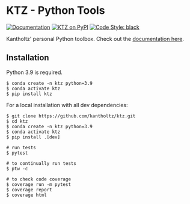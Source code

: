 # KTZ - Python Tools

[![Documentation](https://img.shields.io/badge/Documentation-Latest-success?style=for-the-badge)](https://kantholtz.github.io/ktz/)
[![KTZ on PyPI](https://img.shields.io/pypi/v/ktz?style=for-the-badge)](https://pypi.org/project/ktz)
[![Code Style: black](https://img.shields.io/badge/code%20style-black-000000.svg?style=for-the-badge)](https://github.com/psf/black)


Kantholtz' personal Python toolbox. Check out the [documentation here](https://kantholtz.github.io/ktz/).


## Installation

Python 3.9 is required.

``` console
$ conda create -n ktz python=3.9
$ conda activate ktz
$ pip install ktz
```

For a local installation with all dev dependencies:

``` console
$ git clone https://github.com/kantholtz/ktz.git
$ cd ktz
$ conda create -n ktz python=3.9
$ conda activate ktz
$ pip install .[dev]

# run tests
$ pytest

# to continually run tests
$ ptw -c

# to check code coverage
$ coverage run -m pytest
$ coverage report
$ coverage html
```
